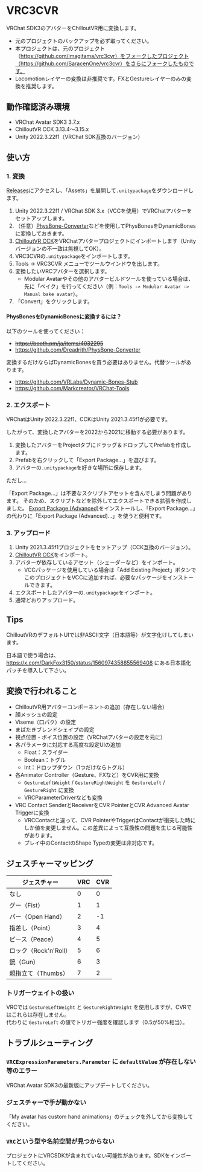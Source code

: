 # VRC3CVR

VRChat SDK3のアバターをChilloutVR用に変換します。

- 元のプロジェクトのバックアップを必ず取ってください。
- 本プロジェクトは、元のプロジェクト（https://github.com/imagitama/vrc3cvr）をフォークしたプロジェクト（https://github.com/SaracenOne/vrc3cvr）をさらにフォークしたものです。
- Locomotionレイヤーの変換は非推奨です。FXとGestureレイヤーのみの変換を推奨します。

## 動作確認済み環境

- VRChat Avatar SDK3 3.7.x  
- ChilloutVR CCK 3.13.4～3.15.x  
- Unity 2022.3.22f1（VRChat SDK互換のバージョン）

## 使い方

### 1. 変換

[Releases](https://github.com/Narazaka/vrc3cvr/releases/latest)にアクセスし、「Assets」を展開して`.unitypackage`をダウンロードします。

1. Unity 2022.3.22f1 / VRChat SDK 3.x（VCCを使用）でVRChatアバターをセットアップします。
2. （任意）[PhysBone-Converter](https://github.com/Dreadrith/PhysBone-Converter)などを使用してPhysBonesをDynamicBonesに変換しておきます。
3. [ChilloutVR CCK](https://docs.abinteractive.net/cck/setup/)をVRChatアバタープロジェクトにインポートします（Unityバージョンの不一致は無視してOK）。
4. VRC3CVRの`.unitypackage`をインポートします。
5. Tools -> VRC3CVR メニューでツールウインドウを出します。
6. 変換したいVRCアバターを選択します。
    - Modular Avatarやその他のアバタービルドツールを使っている場合は、先に「ベイク」を行ってください（例：`Tools -> Modular Avatar -> Manual bake avatar`）。
7. 「Convert」をクリックします。

#### PhysBonesをDynamicBonesに変換するには？

以下のツールを使ってください：

- ~~https://booth.pm/ja/items/4032295~~
- https://github.com/Dreadrith/PhysBone-Converter

変換するだけならばDynamicBonesを買う必要はありません。代替ツールがあります。

- https://github.com/VRLabs/Dynamic-Bones-Stub
- https://github.com/Markcreator/VRChat-Tools  

### 2. エクスポート

VRChatはUnity 2022.3.22f1、CCKはUnity 2021.3.45f1が必要です。

したがって、変換したアバターを2022から2021に移動する必要があります。

1. 変換したアバターをProjectタブにドラッグ＆ドロップしてPrefabを作成します。
2. Prefabを右クリックして「Export Package...」を選びます。
3. アバターの`.unitypackage`を好きな場所に保存します。

ただし…

「Export Package...」は不要なスクリプトアセットを含んでしまう問題があります。 そのため、スクリプトなどを除外してエクスポートできる拡張を作成しました。
[Export Package (Advanced)](https://github.com/Narazaka/ExportPackageAdvanced)をインストールし、「Export Package...」の代わりに「Export Package (Advanced)...」を使うと便利です。

### 3. アップロード

1. Unity 2021.3.45f1プロジェクトをセットアップ（CCK互換のバージョン）。
2. [ChilloutVR CCK](https://docs.abinteractive.net/cck/setup/)をインポート。
3. アバターが依存しているアセット（シェーダーなど）をインポート。
    - VCCパッケージを使用している場合は「Add Existing Project」ボタンでこのプロジェクトをVCCに追加すれば、必要なパッケージをインストールできます。
4. エクスポートしたアバターの`.unitypackage`をインポート。
5. 通常どおりアップロード。

## Tips

ChilloutVRのデフォルトUIでは非ASCII文字（日本語等）が文字化けしてしまいます。

日本語で使う場合は、 https://x.com/DarkFox3150/status/1560974358855569408 にある日本語化パッチを導入して下さい。

## 変換で行われること

- ChilloutVR用アバターコンポーネントの追加（存在しない場合）
- 顔メッシュの設定
- Viseme（口パク）の設定
- まばたきブレンドシェイプの設定
- 視点位置・ボイス位置の設定（VRChatアバターの設定を元に）
- 各パラメータに対応する高度な設定UIの追加
  - Float：スライダー
  - Boolean：トグル
  - Int：ドロップダウン（1つだけならトグル）
- 各Animator Controller（Gesture、FXなど）をCVR用に変換  
  - `GestureLeftWeight` / `GestureRightWeight` を `GestureLeft` / `GestureRight` に変換  
  - VRCParameterDriverなども変換
- VRC Contact SenderとReceiverをCVR PointerとCVR Advanced Avatar Triggerに変換
  - VRCContactと違って、CVR PointerやTriggerはContactが衝突した時にしか値を変更しません。この差異によって互換性の問題を生じる可能性があります。
  - プレイ中のContactのShape Typeの変更は非対応です。

## ジェスチャーマッピング

| ジェスチャー       | VRC | CVR |
|--------------------|-----|-----|
| なし               | 0   | 0   |
| グー（Fist）       | 1   | 1   |
| パー（Open Hand）  | 2   | -1  |
| 指差し（Point）    | 3   | 4   |
| ピース（Peace）    | 4   | 5   |
| ロック（Rock'n'Roll） | 5 | 6   |
| 銃（Gun）          | 6   | 3   |
| 親指立て（Thumbs） | 7   | 2   |

### トリガーウェイトの扱い

VRCでは `GestureLeftWeight` と `GestureRightWeight` を使用しますが、CVRではこれらは存在しません。  
代わりに `GestureLeft` の値でトリガー強度を確認します（0.5が50%相当）。

## トラブルシューティング

### `VRCExpressionParameters.Parameter` に `defaultValue` が存在しない等のエラー

VRChat Avatar SDK3の最新版にアップデートしてください。

### ジェスチャーで手が動かない

「My avatar has custom hand animations」のチェックを外してから変換してください。

### `VRC`という型や名前空間が見つからない

プロジェクトにVRCSDKが含まれていない可能性があります。SDKをインポートしてください。
